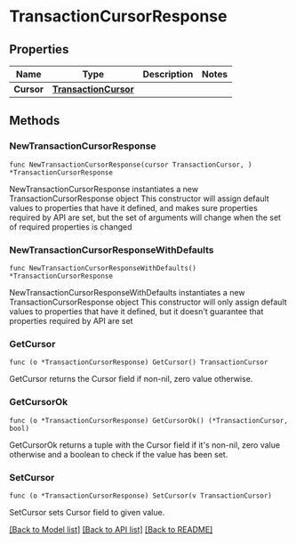 # TransactionCursorResponse

## Properties

Name | Type | Description | Notes
------------ | ------------- | ------------- | -------------
**Cursor** | [**TransactionCursor**](TransactionCursor.md) |  | 

## Methods

### NewTransactionCursorResponse

`func NewTransactionCursorResponse(cursor TransactionCursor, ) *TransactionCursorResponse`

NewTransactionCursorResponse instantiates a new TransactionCursorResponse object
This constructor will assign default values to properties that have it defined,
and makes sure properties required by API are set, but the set of arguments
will change when the set of required properties is changed

### NewTransactionCursorResponseWithDefaults

`func NewTransactionCursorResponseWithDefaults() *TransactionCursorResponse`

NewTransactionCursorResponseWithDefaults instantiates a new TransactionCursorResponse object
This constructor will only assign default values to properties that have it defined,
but it doesn't guarantee that properties required by API are set

### GetCursor

`func (o *TransactionCursorResponse) GetCursor() TransactionCursor`

GetCursor returns the Cursor field if non-nil, zero value otherwise.

### GetCursorOk

`func (o *TransactionCursorResponse) GetCursorOk() (*TransactionCursor, bool)`

GetCursorOk returns a tuple with the Cursor field if it's non-nil, zero value otherwise
and a boolean to check if the value has been set.

### SetCursor

`func (o *TransactionCursorResponse) SetCursor(v TransactionCursor)`

SetCursor sets Cursor field to given value.



[[Back to Model list]](../README.md#documentation-for-models) [[Back to API list]](../README.md#documentation-for-api-endpoints) [[Back to README]](../README.md)


